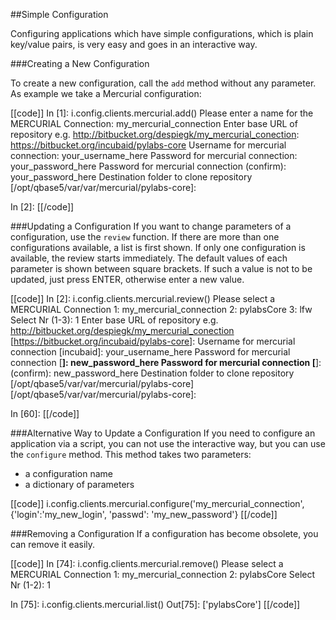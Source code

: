 ##Simple Configuration

Configuring applications which have simple configurations, which is plain key/value pairs, is very easy and goes in an interactive way.


###Creating a New Configuration

To create a new configuration, call the `add` method without any parameter. As example we take a Mercurial configuration:

[[code]]
In [1]: i.config.clients.mercurial.add()
Please enter a name for the MERCURIAL Connection: my_mercurial_connection
 Enter base URL of repository e.g. http://bitbucket.org/despiegk/my_mercurial_conection: https://bitbucket.org/incubaid/pylabs-core
Username for mercurial connection: your_username_here
Password for mercurial connection: your_password_here
Password for mercurial connection (confirm): your_password_here
Destination folder to clone repository [/opt/qbase5/var/var/mercurial/pylabs-core]: 


In [2]:
[[/code]]


###Updating a Configuration
If you want to change parameters of a configuration, use the `review` function. If there are more than one configurations available, a list is first shown. If only one configuration is available, the review starts immediately.
The default values of each parameter is shown between square brackets. If such a value is not to be updated, just press ENTER, otherwise enter a new value.

[[code]]
In [2]: i.config.clients.mercurial.review()
 Please select a MERCURIAL Connection
    1: my_mercurial_connection
    2: pylabsCore
    3: lfw
    Select Nr (1-3): 1
 Enter base URL of repository e.g. http://bitbucket.org/despiegk/my_mercurial_conection [https://bitbucket.org/incubaid/pylabs-core]: 
Username for mercurial connection [incubaid]: your_username_here
Password for mercurial connection [********]: new_password_here
Password for mercurial connection [********]:  (confirm): new_password_here
Destination folder to clone repository [/opt/qbase5/var/var/mercurial/pylabs-core] [/opt/qbase5/var/var/mercurial/pylabs-core]: 


In [60]:
[[/code]]



###Alternative Way to Update a Configuration
If you need to configure an application via a script, you can not use the interactive way, but you can use the `configure` method.
This method takes two parameters:

* a configuration name
* a dictionary of parameters

[[code]]
i.config.clients.mercurial.configure('my_mercurial_connection', {'login':'my_new_login', 'passwd': 'my_new_password'}
[[/code]]


###Removing a Configuration
If a configuration has become obsolete, you can remove it easily. 

[[code]]
In [74]: i.config.clients.mercurial.remove()
 Please select a MERCURIAL Connection
    1: my_mercurial_connection
    2: pylabsCore
    Select Nr (1-2): 1
    
In [75]: i.config.clients.mercurial.list()
Out[75]: ['pylabsCore']
[[/code]]
